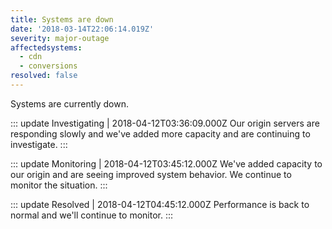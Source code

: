 ```yaml
---
title: Systems are down
date: '2018-03-14T22:06:14.019Z'
severity: major-outage
affectedsystems:
  - cdn
  - conversions
resolved: false
---
```


Systems are currently down.

::: update Investigating | 2018-04-12T03:36:09.000Z
Our origin servers are responding slowly and we've added more capacity and are continuing to investigate.
:::

::: update Monitoring | 2018-04-12T03:45:12.000Z
We've added capacity to our origin and are seeing improved system behavior. We continue to monitor the situation.
:::

::: update Resolved | 2018-04-12T04:45:12.000Z
Performance is back to normal and we'll continue to monitor.
:::
